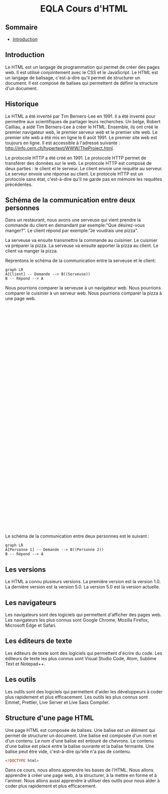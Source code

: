<h1 align="center">EQLA Cours d'HTML</h1>

## Sommaire
- [Introduction](#introduction)


## Introduction
Le HTML est un langage de programmation qui permet de créer des pages web. Il est utilisé conjointement avec le CSS et le JavaScript. Le HTML est un langage de balisage, c'est-à-dire qu'il permet de structurer un document. Il est composé de balises qui permettent de définir la structure d'un document. 

## Historique
Le HTML a été inventé par Tim Berners-Lee en 1991. Il a été inventé pour permettre aux scientifiques de partager leurs recherches. Un belge, Robert Cailliau, a aidé Tim Berners-Lee à créer le HTML. Ensemble, ils ont créé le premier navigateur web, le premier serveur web et le premier site web. Le premier site web a été mis en ligne le 6 août 1991. Le premier site web est toujours en ligne. Il est accessible à l'adresse suivante : http://info.cern.ch/hypertext/WWW/TheProject.html.

Le protocole HTTP a été créé en 1991. Le protocole HTTP permet de transférer des données sur le web. Le protocole HTTP est composé de deux parties : le client et le serveur. Le client envoie une requête au serveur. Le serveur envoie une réponse au client. Le protocole HTTP est un protocole sans état, c'est-à-dire qu'il ne garde pas en mémoire les requêtes précédentes.

## Schéma de la communication entre deux personnes
Dans un restaurant, nous avons une serveuse qui vient prendre la commande du client en demandant par exemple:"Que désirez-vous manger?". 
Le client répond par exemple:"Je voudrais une pizza".

La serveuse va ensuite transmettre la commande au cuisinier. Le cuisinier va préparer la pizza. La serveuse va ensuite apporter la pizza au client. Le client va manger la pizza.

Reprentons le schéma de la communication entre la serveuse et le client:
    
```mermaid
graph LR
A[Client] -- Demande --> B((Serveuse))
B -- Répond --> A
```








Nous pourrions comparer la serveuse à un navigateur web. Nous pourrions comparer le cuisinier à un serveur web. Nous pourrions comparer la pizza à une page web.






  
<br/><br/><br/><br/><br/><br/><br/><br/><br/><br/><br/><br/><br/><br/><br/><br/><br/><br/><br/><br/><br/><br/><br/><br/><br/><br/><br/><br/><br/><br/><br/><br/><br/><br/><br/><br/><br/><br/><br/><br/><br/><br/>


Le schéma de la communication entre deux personnes est le suivant : 

```mermaid
graph LR
A[Personne 1] -- Demande --> B((Personne 2))
B -- Répond --> A
```




## Les versions
Le HTML a connu plusieurs versions. La première version est la version 1.0. La dernière version est la version 5.0. La version 5.0 est la version actuelle.

## Les navigateurs
Les navigateurs sont des logiciels qui permettent d'afficher des pages web. Les navigateurs les plus connus sont Google Chrome, Mozilla Firefox, Microsoft Edge et Safari.

## Les éditeurs de texte
Les éditeurs de texte sont des logiciels qui permettent d'écrire du code. Les éditeurs de texte les plus connus sont Visual Studio Code, Atom, Sublime Text et Notepad++.

## Les outils
Les outils sont des logiciels qui permettent d'aider les développeurs à coder plus rapidement et plus efficacement. Les outils les plus connus sont Emmet, Prettier, Live Server et Live Sass Compiler.



## Structure d'une page HTML
Une page HTML est composée de balises. Une balise est un élément qui permet de structurer un document. Une balise est composée d'un nom et d'un contenu. Le nom d'une balise est entouré de chevrons. Le contenu d'une balise est placé entre la balise ouvrante et la balise fermante. Une balise peut être vide, c'est-à-dire qu'elle n'a pas de contenu. 


```html
<!DOCTYPE html>
```

Dans ce cours, nous allons apprendre les bases de l'HTML. Nous allons apprendre à créer une page web, à la structurer, à la mettre en forme et à l'animer. Nous allons aussi apprendre à utiliser des outils pour nous aider à coder plus rapidement et plus efficacement. 






